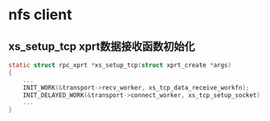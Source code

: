 # nfs client
## xs_setup_tcp xprt数据接收函数初始化
```c
static struct rpc_xprt *xs_setup_tcp(struct xprt_create *args)
{
	...
	INIT_WORK(&transport->recv_worker, xs_tcp_data_receive_workfn);
	INIT_DELAYED_WORK(&transport->connect_worker, xs_tcp_setup_socket);
	...
}
